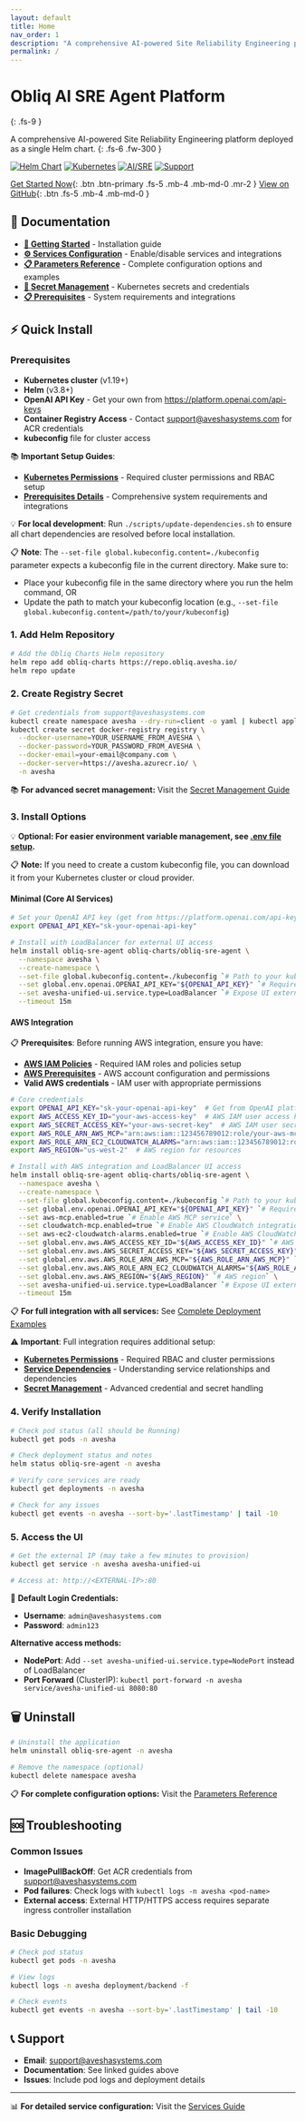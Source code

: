 ```yaml
---
layout: default
title: Home
nav_order: 1
description: "A comprehensive AI-powered Site Reliability Engineering platform deployed as a single Helm chart"
permalink: /
---
```


# Obliq AI SRE Agent Platform
{: .fs-9 }

A comprehensive AI-powered Site Reliability Engineering platform deployed as a single Helm chart.
{: .fs-6 .fw-300 }

[![Helm Chart](https://img.shields.io/badge/Helm-Chart-blue?style=flat-square&logo=helm)](https://helm.sh/)
[![Kubernetes](https://img.shields.io/badge/Kubernetes-v1.19+-blue?style=flat-square&logo=kubernetes)](https://kubernetes.io/)
[![AI/SRE](https://img.shields.io/badge/AI-SRE%20Platform-green?style=flat-square)](https://avesha.io)
[![Support](https://img.shields.io/badge/Support-Avesha-orange?style=flat-square)](mailto:support@aveshasystems.com)

[Get Started Now](#-quick-install){: .btn .btn-primary .fs-5 .mb-4 .mb-md-0 .mr-2 }
[View on GitHub](https://github.com/smart-scaler/obliq-charts){: .btn .fs-5 .mb-4 .mb-md-0 }

## 📖 Documentation

- **[🚀 Getting Started](#-quick-install)** - Installation guide
- **[⚙️ Services Configuration](./docs/services.md)** - Enable/disable services and integrations
- **[📋 Parameters Reference](./docs/parameters.md)** - Complete configuration options and examples
- **[🔐 Secret Management](./docs/secret-management.md)** - Kubernetes secrets and credentials
- **[📋 Prerequisites](./docs/prerequisites.md)** - System requirements and integrations

## ⚡ Quick Install

### Prerequisites
- **Kubernetes cluster** (v1.19+)
- **Helm** (v3.8+) 
- **OpenAI API Key** - Get your own from https://platform.openai.com/api-keys
- **Container Registry Access** - Contact support@aveshasystems.com for ACR credentials
- **kubeconfig** file for cluster access

📚 **Important Setup Guides**:
- **[Kubernetes Permissions](./docs/kubernetes-permissions.md)** - Required cluster permissions and RBAC setup
- **[Prerequisites Details](./docs/prerequisites.md)** - Comprehensive system requirements and integrations

💡 **For local development**: Run `./scripts/update-dependencies.sh` to ensure all chart dependencies are resolved before local installation.

📋 **Note**: The `--set-file global.kubeconfig.content=./kubeconfig` parameter expects a kubeconfig file in the current directory. Make sure to:
- Place your kubeconfig file in the same directory where you run the helm command, OR
- Update the path to match your kubeconfig location (e.g., `--set-file global.kubeconfig.content=/path/to/your/kubeconfig`)

### 1. Add Helm Repository
```bash
# Add the Obliq Charts Helm repository
helm repo add obliq-charts https://repo.obliq.avesha.io/
helm repo update
```

### 2. Create Registry Secret
```bash
# Get credentials from support@aveshasystems.com
kubectl create namespace avesha --dry-run=client -o yaml | kubectl apply -f -
kubectl create secret docker-registry registry \
  --docker-username=YOUR_USERNAME_FROM_AVESHA \
  --docker-password=YOUR_PASSWORD_FROM_AVESHA \
  --docker-email=your-email@company.com \
  --docker-server=https://avesha.azurecr.io/ \
  -n avesha
```

📚 **For advanced secret management:** Visit the [Secret Management Guide](./docs/secret-management.md)

### 3. Install Options

💡 **Optional: For easier environment variable management, see [.env file setup](./docs/prerequisites.md#environment-variables-with-env-file).**

📋 **Note:** If you need to create a custom kubeconfig file, you can download it from your Kubernetes cluster or cloud provider.

#### Minimal (Core AI Services)
```bash
# Set your OpenAI API key (get from https://platform.openai.com/api-keys)
export OPENAI_API_KEY="sk-your-openai-api-key"

# Install with LoadBalancer for external UI access
helm install obliq-sre-agent obliq-charts/obliq-sre-agent \
  --namespace avesha \
  --create-namespace \
  --set-file global.kubeconfig.content=./kubeconfig `# Path to your kubeconfig file` \
  --set global.env.openai.OPENAI_API_KEY="${OPENAI_API_KEY}" `# Required for AI services` \
  --set avesha-unified-ui.service.type=LoadBalancer `# Expose UI externally` \
  --timeout 15m
```

#### AWS Integration

📋 **Prerequisites**: Before running AWS integration, ensure you have:
- **[AWS IAM Policies](./docs/aws-iam-policies.md)** - Required IAM roles and policies setup
- **[AWS Prerequisites](./docs/prerequisites.md#aws-integration)** - AWS account configuration and permissions
- **Valid AWS credentials** - IAM user with appropriate permissions

```bash
# Core credentials
export OPENAI_API_KEY="sk-your-openai-api-key"  # Get from OpenAI platform
export AWS_ACCESS_KEY_ID="your-aws-access-key"  # AWS IAM user access key
export AWS_SECRET_ACCESS_KEY="your-aws-secret-key"  # AWS IAM user secret
export AWS_ROLE_ARN_AWS_MCP="arn:aws:iam::123456789012:role/your-aws-mcp-role"  # IAM role for AWS MCP
export AWS_ROLE_ARN_EC2_CLOUDWATCH_ALARMS="arn:aws:iam::123456789012:role/your-ec2-cloudwatch-role"  # IAM role for CloudWatch alarms
export AWS_REGION="us-west-2"  # AWS region for resources

# Install with AWS integration and LoadBalancer UI access
helm install obliq-sre-agent obliq-charts/obliq-sre-agent \
  --namespace avesha \
  --create-namespace \
  --set-file global.kubeconfig.content=./kubeconfig `# Path to your kubeconfig` \
  --set global.env.openai.OPENAI_API_KEY="${OPENAI_API_KEY}" `# Required for AI services` \
  --set aws-mcp.enabled=true `# Enable AWS MCP service` \
  --set cloudwatch-mcp.enabled=true `# Enable AWS CloudWatch integration` \
  --set aws-ec2-cloudwatch-alarms.enabled=true `# Enable AWS CloudWatch alarms monitoring` \
  --set global.env.aws.AWS_ACCESS_KEY_ID="${AWS_ACCESS_KEY_ID}" `# AWS API access` \
  --set global.env.aws.AWS_SECRET_ACCESS_KEY="${AWS_SECRET_ACCESS_KEY}" `# AWS API secret` \
  --set global.env.aws.AWS_ROLE_ARN_AWS_MCP="${AWS_ROLE_ARN_AWS_MCP}" `# AWS MCP role ARN` \
  --set global.env.aws.AWS_ROLE_ARN_EC2_CLOUDWATCH_ALARMS="${AWS_ROLE_ARN_EC2_CLOUDWATCH_ALARMS}" `# CloudWatch alarms role ARN` \
  --set global.env.aws.AWS_REGION="${AWS_REGION}" `# AWS region` \
  --set avesha-unified-ui.service.type=LoadBalancer `# Expose UI externally` \
  --timeout 15m
```

📋 **For full integration with all services:** See [Complete Deployment Examples](./docs/parameters.md#--complete-deployment-examples)

⚠️ **Important**: Full integration requires additional setup:
- **[Kubernetes Permissions](./docs/kubernetes-permissions.md)** - Required RBAC and cluster permissions
- **[Service Dependencies](./docs/services.md)** - Understanding service relationships and dependencies
- **[Secret Management](./docs/secret-management.md)** - Advanced credential and secret handling

### 4. Verify Installation
```bash
# Check pod status (all should be Running)
kubectl get pods -n avesha

# Check deployment status and notes
helm status obliq-sre-agent -n avesha

# Verify core services are ready
kubectl get deployments -n avesha

# Check for any issues
kubectl get events -n avesha --sort-by='.lastTimestamp' | tail -10
```

### 5. Access the UI
```bash
# Get the external IP (may take a few minutes to provision)
kubectl get service -n avesha avesha-unified-ui

# Access at: http://<EXTERNAL-IP>:80
```

🔐 **Default Login Credentials:**
- **Username**: `admin@aveshasystems.com`
- **Password**: `admin123`

**Alternative access methods:**
- **NodePort**: Add `--set avesha-unified-ui.service.type=NodePort` instead of LoadBalancer
- **Port Forward** (ClusterIP): `kubectl port-forward -n avesha service/avesha-unified-ui 8080:80`

## 🗑️ Uninstall

```bash
# Uninstall the application
helm uninstall obliq-sre-agent -n avesha

# Remove the namespace (optional)
kubectl delete namespace avesha
```

📋 **For complete configuration options:** Visit the [Parameters Reference](./docs/parameters.md)

## 🆘 Troubleshooting

### Common Issues
- **ImagePullBackOff**: Get ACR credentials from support@aveshasystems.com
- **Pod failures**: Check logs with `kubectl logs -n avesha <pod-name>`
- **External access**: External HTTP/HTTPS access requires separate ingress controller installation

### Basic Debugging
```bash
# Check pod status
kubectl get pods -n avesha

# View logs
kubectl logs -n avesha deployment/backend -f

# Check events
kubectl get events -n avesha --sort-by='.lastTimestamp' | tail -10
```

## 📞 Support

- **Email**: support@aveshasystems.com
- **Documentation**: See linked guides above
- **Issues**: Include pod logs and deployment details

---

📊 **For detailed service configuration:** Visit the [Services Guide](./docs/services.md)
